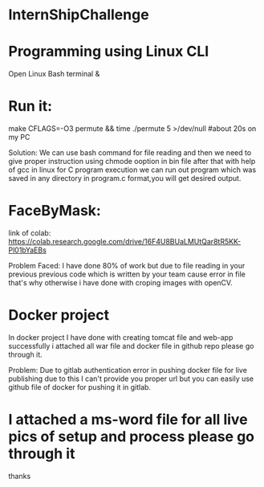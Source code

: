 # InternShipChallenge
# Programming using Linux CLI
Open Linux Bash terminal &


# Run it:

make CFLAGS=-O3 permute && time ./permute 5 >/dev/null 
#about 20s on my PC

 Solution: We can use bash command for file reading and then we need to give proper instruction using chmode ooption in bin file after that with help of gcc in linux for C program execution we can run out program which was saved in any directory in program.c format,you will get desired output.

# FaceByMask:

link of colab: https://colab.research.google.com/drive/16F4U8BUaLMUtQar8tR5KK-Pl01bYaEBs

Problem Faced:  I have done 80% of work but due to file reading in your previous previous code which is written by your team cause error in file that's why otherwise i have done with croping images with openCV.

# Docker project 

In docker project I have done with creating tomcat file and web-app successfully i attached all war file and docker file in github repo please go through it.

Problem: Due to gitlab authentication error in pushing docker file for live publishing due to this I can't provide you proper url but you can easily use github file of docker for pushing it in gitlab.

# I attached a ms-word file for all live pics of setup and process please go through it


thanks 
